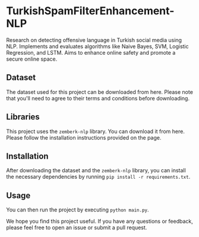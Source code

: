 # TurkishSpamFilterEnhancement-NLP

Research on detecting offensive language in Turkish social media using NLP. Implements and evaluates algorithms like Naive Bayes, SVM, Logistic Regression, and LSTM. Aims to enhance online safety and promote a secure online space.

## Dataset

The dataset used for this project can be downloaded from here. Please note that you'll need to agree to their terms and conditions before downloading.

## Libraries

This project uses the `zemberk-nlp` library. You can download it from here. Please follow the installation instructions provided on the page.

## Installation

After downloading the dataset and the `zemberk-nlp` library, you can install the necessary dependencies by running `pip install -r requirements.txt`.

## Usage

You can then run the project by executing `python main.py`.

We hope you find this project useful. If you have any questions or feedback, please feel free to open an issue or submit a pull request.
